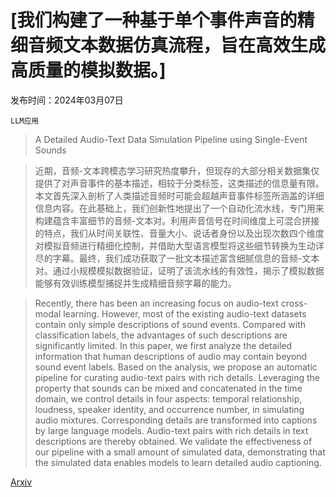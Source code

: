 # [我们构建了一种基于单个事件声音的精细音频文本数据仿真流程，旨在高效生成高质量的模拟数据。]

发布时间：2024年03月07日

`LLM应用`

> A Detailed Audio-Text Data Simulation Pipeline using Single-Event Sounds

> 近期，音频-文本跨模态学习研究热度攀升，但现存的大部分相关数据集仅提供了对声音事件的基本描述，相较于分类标签，这类描述的信息量有限。本文首先深入剖析了人类描述音频时可能会超越声音事件标签所涵盖的详细信息内容。在此基础上，我们创新性地提出了一个自动化流水线，专门用来构建蕴含丰富细节的音频-文本对。利用声音信号在时间维度上可混合拼接的特点，我们从时间关联性、音量大小、说话者身份以及出现次数四个维度对模拟音频进行精细化控制，并借助大型语言模型将这些细节转换为生动详尽的字幕。最终，我们成功获取了一批文本描述富含细腻信息的音频-文本对。通过小规模模拟数据验证，证明了该流水线的有效性，揭示了模拟数据能够有效训练模型捕捉并生成精细音频字幕的能力。

> Recently, there has been an increasing focus on audio-text cross-modal learning. However, most of the existing audio-text datasets contain only simple descriptions of sound events. Compared with classification labels, the advantages of such descriptions are significantly limited. In this paper, we first analyze the detailed information that human descriptions of audio may contain beyond sound event labels. Based on the analysis, we propose an automatic pipeline for curating audio-text pairs with rich details. Leveraging the property that sounds can be mixed and concatenated in the time domain, we control details in four aspects: temporal relationship, loudness, speaker identity, and occurrence number, in simulating audio mixtures. Corresponding details are transformed into captions by large language models. Audio-text pairs with rich details in text descriptions are thereby obtained. We validate the effectiveness of our pipeline with a small amount of simulated data, demonstrating that the simulated data enables models to learn detailed audio captioning.

[Arxiv](https://arxiv.org/abs/2403.04594)